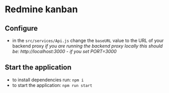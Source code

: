 # Redmine kanban

## Configure

- in the `src/services/Api.js` change the `baseURL` value to the URL of your backend proxy *if you are running the backend proxy locally this should be: http://localhost:3000 - if you set PORT=3000*

## Start the application

- to install dependencies run: `npm i`
- to start the application: `npm run start`
